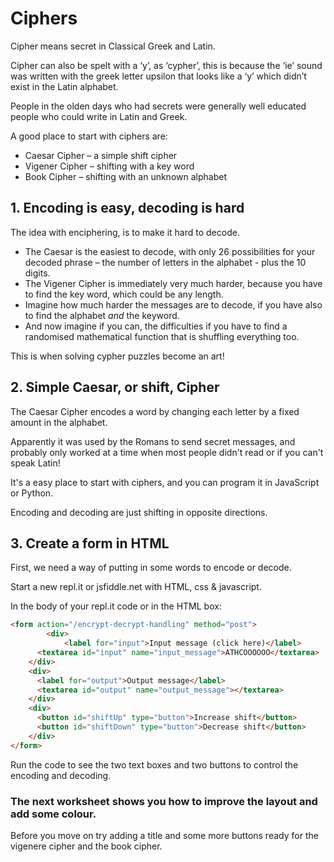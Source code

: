 # Ciphers
 
Cipher means secret in Classical Greek and Latin.
 
Cipher can also be spelt with a ‘y’, as ‘cypher’, this is because the ‘ie’ sound was 
written with the greek letter upsilon that looks like a ‘y’ which didn’t exist in the Latin alphabet.
 
People in the olden days who had secrets were generally well educated people who could write in Latin and Greek.
 
A good place to start with ciphers are:
 
* Caesar Cipher – a simple shift cipher   
* Vigener Cipher – shifting with a key word   
* Book Cipher – shifting with an unknown alphabet   
 
## 1. Encoding is easy, decoding is hard

The idea with enciphering, is to make it hard to decode.
 
* The Caesar is the easiest to decode, with only 26 possibilities for your decoded phrase – 
the number of letters in the alphabet - plus the 10 digits.   
* The Vigener Cipher is immediately very much harder, because you have to find the key word, 
which could be any length.   
* Imagine how much harder the messages are to decode, if you have also to find the alphabet *and* the keyword.   
* And now imagine if you can, the difficulties if you have to find a randomised mathematical function 
that is shuffling everything too.   
 
This is when solving cypher puzzles become an art!   

## 2. Simple Caesar, or shift, Cipher

The Caesar Cipher encodes a word by changing each letter by a fixed amount in the alphabet.

Apparently it was used by the Romans to send secret messages, and probably only worked at 
a time when most people didn't read or if you can't speak Latin!

It's a easy place to start with ciphers, and you can program it in JavaScript or Python.

Encoding and decoding are just shifting in opposite directions.

## 3. Create a form in HTML    

First, we need a way of putting in some words to encode or decode.   

Start a new repl.it or jsfiddle.net with HTML, css & javascript.

In the body of your repl.it code or in the HTML box:

```html
<form action="/encrypt-decrypt-handling" method="post">
		<div>
			<label for="input">Input message (click here)</label>
      <textarea id="input" name="input_message">ATHCOOOOOO</textarea>
    </div>
    <div>
      <label for="output">Output message</label>
      <textarea id="output" name="output_message"></textarea>
    </div>
    <div>
      <button id="shiftUp" type="button">Increase shift</button>
      <button id="shiftDown" type="button">Decrease shift</button>
    </div>
</form>

```

Run the code to see the two text boxes and two buttons to control the encoding and decoding.

### The next worksheet shows you how to improve the layout and add some colour.

Before you move on try adding a title and some more buttons ready for the vigenere cipher and the book cipher.
